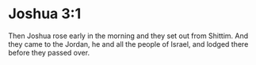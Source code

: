 # Joshua 3:1

Then Joshua rose early in the morning and they set out from Shittim. And they came to the Jordan, he and all the people of Israel, and lodged there before they passed over.
